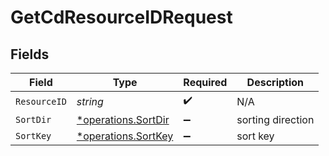 # GetCdResourceIDRequest


## Fields

| Field                                                     | Type                                                      | Required                                                  | Description                                               |
| --------------------------------------------------------- | --------------------------------------------------------- | --------------------------------------------------------- | --------------------------------------------------------- |
| `ResourceID`                                              | *string*                                                  | :heavy_check_mark:                                        | N/A                                                       |
| `SortDir`                                                 | [*operations.SortDir](../../models/operations/sortdir.md) | :heavy_minus_sign:                                        | sorting direction                                         |
| `SortKey`                                                 | [*operations.SortKey](../../models/operations/sortkey.md) | :heavy_minus_sign:                                        | sort key                                                  |